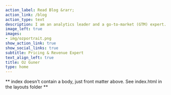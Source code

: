 ```yaml
---
action_label: Read Blog &rarr;
action_link: /blog
action_type: text
description: I am an analytics leader and a go-to-market (GTM) expert. \n I deliver expert GTM analytics solutions to early-stage companies that may lack analytics resources. I specialize in designing strategic revenue frameworks that cater to diverse customer segments and competitive landscapes. \n Currently, I am leading revenue and pricing strategy initiatives at The Predictive Index.
image_left: true
images:
- img/ozportrait.png
show_action_link: true
show_social_links: true
subtitle: Pricing & Revenue Expert
text_align_left: true
title: Oz Guner
type: home
---
```


** index doesn't contain a body, just front matter above.
See index.html in the layouts folder **

